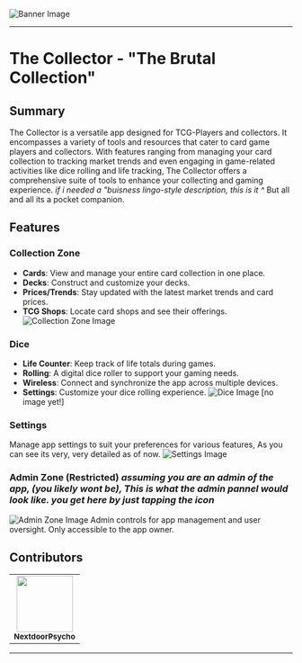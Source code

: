 ![Banner Image](https://storage.googleapis.com/psycho_upload/ShareX/2024/04/banner.png)

---

# The Collector - "The Brutal Collection"

## Summary

The Collector is a versatile app designed for TCG-Players and collectors. It encompasses a variety of tools and resources that cater to card game players and collectors. With features ranging from managing your card collection to tracking market trends and even engaging in game-related activities like dice rolling and life tracking, The Collector offers a comprehensive suite of tools to enhance your collecting and gaming experience.
*if i needed a "buisness lingo-style description, this is it ^*
But all and all its a pocket companion.

## Features

### Collection Zone
- **Cards**: View and manage your entire card collection in one place.
- **Decks**: Construct and customize your decks.
- **Prices/Trends**: Stay updated with the latest market trends and card prices.
- **TCG Shops**: Locate card shops and see their offerings.
![Collection Zone Image](https://storage.googleapis.com/psycho_upload/ShareX/2024/04/Vysor_Jxqs6CNJk7.png)

### Dice
- **Life Counter**: Keep track of life totals during games.
- **Rolling**: A digital dice roller to support your gaming needs.
- **Wireless**: Connect and synchronize the app across multiple devices.
- **Settings**: Customize your dice rolling experience.
![Dice Image](link-to-dice-image) [no image yet!]

### Settings
Manage app settings to suit your preferences for various features, As you can see its very, very detailed as of now.
![Settings Image](https://storage.googleapis.com/psycho_upload/ShareX/2024/04/Vysor_eq6h2lP34O.png)

### Admin Zone (Restricted) *assuming you are an admin of the app, (you likely wont be), This is what the admin pannel would look like. you get here by just tapping the icon*
![Admin Zone Image](https://storage.googleapis.com/psycho_upload/ShareX/2024/04/Vysor_rf1R7KhioU.gif)
Admin controls for app management and user oversight. Only accessible to the app owner.

## Contributors
<table>
  <tr>
    <td align="center">
      <a href="https://github.com/NextdoorPsycho">
        <img src="https://avatars.githubusercontent.com/u/29320316?v=4" width="100px;" alt=""/><br>
        <sub><b>NextdoorPsycho</b></sub>
      </a><br>
    </td>
  </tr>
</table>



---

